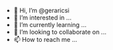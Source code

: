 - 👋 Hi, I’m @geraricsi
- 👀 I’m interested in ...
- 🌱 I’m currently learning ...
- 💞️ I’m looking to collaborate on ...
- 📫 How to reach me ...

<!---
geraricsi/geraricsi is a ✨ special ✨ repository because its `README.md` (this file) appears on your GitHub profile.
You can click the Preview link to take a look at your changes.
--->
